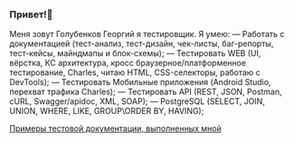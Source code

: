 ###  Привет!👋
Меня зовут Голубенков Георгий я тестировщик.
Я умею: 
— Работать с документацией (тест-анализ, тест-дизайн, чек-листы, баг-репорты, тест-кейсы, майндмапы и блок-схемы);
— Тестировать WEB (UI, вёрстка, КС архитектура, кросс браузерное/платформенное тестирование, Charles, читаю HTML, CSS-селекторы, работаю с DevTools);
— Тестировать Мобильные приложения (Android Studio, перехват трафика Charles);
— Тестировать API (REST, JSON, Postman, cURL, Swagger/apidoc, XML, SOAP);
— PostgreSQL (SELECT, JOIN, UNION, WHERE, LIKE, GROUP\ORDER BY, HAVING);

[Примеры тестовой документации, выполненных мной](https://github.com/GolubenkovG/QA_Portfolio)
<!--
**GolubenkovG/GolubenkovG** is a ✨ _special_ ✨ repository because its `README.md` (this file) appears on your GitHub profile.

Here are some ideas to get you started:

- 🔭 I’m currently working on ...
- 🌱 I’m currently learning ...
- 👯 I’m looking to collaborate on ...
- 🤔 I’m looking for help with ...
- 💬 Ask me about ...
- 📫 How to reach me: ...
- 😄 Pronouns: ...
- ⚡ Fun fact: ...
-->
 